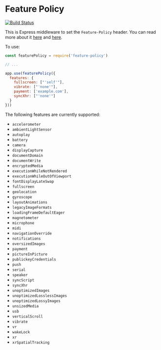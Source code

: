 Feature Policy
==============
[![Build Status](https://travis-ci.org/helmetjs/feature-policy.svg?branch=master)](https://travis-ci.org/helmetjs/feature-policy)

This is Express middleware to set the `Feature-Policy` header. You can read more about it [here](https://scotthelme.co.uk/a-new-security-header-feature-policy/) and [here](https://developers.google.com/web/updates/2018/06/feature-policy).

To use:

```javascript
const featurePolicy = require('feature-policy')

// ...

app.use(featurePolicy({
  features: {
    fullscreen: ["'self'"],
    vibrate: ["'none'"],
    payment: ['example.com'],
    syncXhr: ["'none'"]
  }
}))
```

The following features are currently supported:

* `accelerometer`
* `ambientLightSensor`
* `autoplay`
* `battery`
* `camera`
* `displayCapture`
* `documentDomain`
* `documentWrite`
* `encryptedMedia`
* `executionWhileNotRendered`
* `executionWhileOutOfViewport`
* `fontDisplayLateSwap`
* `fullscreen`
* `geolocation`
* `gyroscope`
* `layoutAnimations`
* `legacyImageFormats`
* `loadingFrameDefaultEager`
* `magnetometer`
* `microphone`
* `midi`
* `navigationOverride`
* `notifications`
* `oversizedImages`
* `payment`
* `pictureInPicture`
* `publickeyCredentials`
* `push`
* `serial`
* `speaker`
* `syncScript`
* `syncXhr`
* `unoptimizedImages`
* `unoptimizedLosslessImages`
* `unoptimizedLossyImages`
* `unsizedMedia`
* `usb`
* `verticalScroll`
* `vibrate`
* `vr`
* `wakeLock`
* `xr`
* `xrSpatialTracking`
